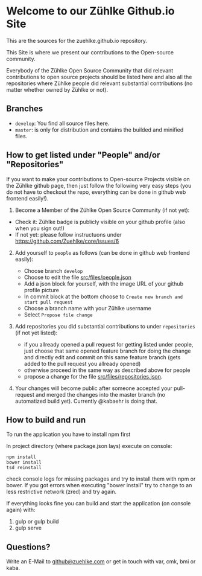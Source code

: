 
# Welcome to our Zühlke Github.io Site

This are the sources for the zuehlke.github.io repository.

This Site is where we present our contributions to the Open-source community.

Everybody of the Zühlke Open Source Community that did relevant contributions to open source projects should be listed here and also all the repositories where Zühlke people did relevant substantial contributions (no matter whether owned by Zühlke or not).

## Branches

* `develop`: You find all source files here.
* `master`: is only for distribution and contains the builded and minified files.

## How to get listed under "People" and/or "Repositories"

If you want to make your contributions to Open-source Projects visible on the Zühlke github page, then just follow the following very easy steps (you do not have to checkout the repo, everything can be done in github web frontend easily!).

1. Become a Member of the Zühlke Open Source Community (if not yet):
  * Check it: Zühlke badge is publicly visible on your github profile (also when you sign out!)
  * If not yet: please follow instructuons under https://github.com/Zuehlke/core/issues/6

2. Add yourself to `people` as follows (can be done in github web frontend easily):
    * Choose branch `develop`
    * Choose to edit the file [src/files/people.json](src/files/people.json) 
    * Add a json block for yourself, with the image URL of your github profile picture
    * In commit block at the bottom choose to `Create new branch and start pull request`
    * Choose a branch name with your Zühlke username
    * Select `Propose file change`
    
3. Add repositories you did substantial contributions to under `repositories` (if not yet listed):    
    * if you allready opened a pull request for getting listed under people, just choose that same opened feature branch for doing the change and directly edit and commit on this same feature branch (gets added to the pull request you allready opened)
    * otherwise proceed in the same way as described above for people
    * propose a change for the file [src/files/repositories.json](src/files/repositories.json).

4. Your changes will become public after someone accepted your pull-request and merged the changes into the master branch (no automatized build yet). Currently @kabaehr is doing that.

## How to build and run

To run the application you have to install npm first

In project directory (where package.json lays) execute on console: 

```
npm install
bower install
tsd reinstall
```

check console logs for missing packages and try to install them with npm or bower.
If you got errors when executing "bower install" try to change to an less restrictive network (zred)
and try again.

If everything looks fine you can build and start the application (on console again) with:

1. gulp or gulp build
2. gulp serve

## Questions?

Write an E-Mail to github@zuehlke.com or get in touch with var, cmk, bmi or kaba.
